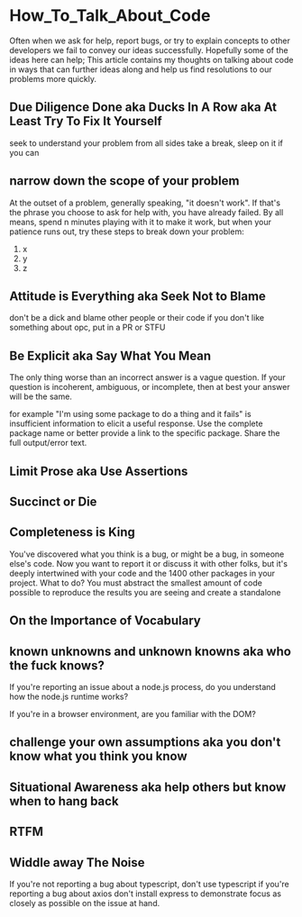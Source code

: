 # How_To_Talk_About_Code 
<!-- Synopsis Start -->
Often when we ask for help, report bugs, or try to explain concepts to other developers we fail to convey our ideas successfully. Hopefully some of the ideas here can help; This article contains my thoughts on talking about code in ways that can further ideas along and help us find resolutions to our problems more quickly.
<!-- Synopsis End -->

## Due Diligence Done aka Ducks In A Row aka At Least Try To Fix It Yourself
seek to understand your problem from all sides
take a break, sleep on it if you can

## narrow down the scope of your problem 
At the outset of a problem, generally speaking, "it doesn't work". If that's the phrase 
you choose to ask for help with, you have already failed. By all means, spend n minutes 
playing with it to make it work, but when your patience runs out, try these steps to 
break down your problem:

   1. x
   1. y
   1. z

## Attitude is Everything aka Seek Not to Blame
don't be a dick and blame other people or their code
if you don't like something about opc, put in a PR or STFU

## Be Explicit aka Say What You Mean
The only thing worse than an incorrect answer is a vague question. If your question is incoherent, ambiguous, or incomplete, then at best your  answer will be the same.

for example "I'm using some package to do a thing and it fails" is insufficient information to elicit a useful response. Use the complete package name or better provide a link to the specific package. Share the full output/error text.

## Limit Prose aka Use Assertions



## Succinct or Die 


## Completeness is King

You've discovered what you think is a bug, or might be a bug, in someone else's code. Now you want to report it or discuss it with other folks, but it's deeply intertwined with your code and the 1400 other packages in your project. What to do? You must abstract the smallest amount of code possible to reproduce the results you are seeing and create a standalone 

## On the Importance of Vocabulary

## known unknowns and unknown knowns aka who the fuck knows?

If you're reporting an issue about a node.js process, do you understand how the node.js runtime works? 

If you're in a browser environment, are you familiar with the DOM?

## challenge your own assumptions aka you don't know what you think you know

## Situational Awareness aka help others but know when to hang back

## RTFM

## Widdle away The Noise

If you're not reporting a bug about typescript, don't use typescript
if you're reporting a bug about axios don't install express to demonstrate
focus as closely as possible on the issue at hand.

<!-- Tags: -->
<!-- Published: -->
<!-- Updated: -->
<!-- Status: WIP -->

